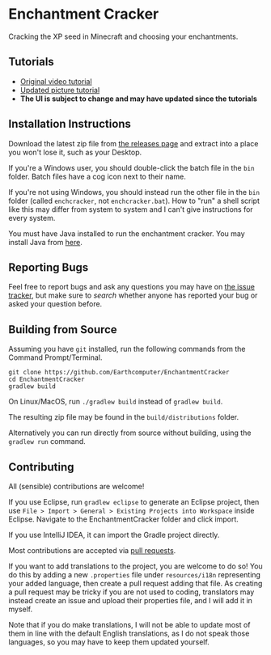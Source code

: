 # Enchantment Cracker
Cracking the XP seed in Minecraft and choosing your enchantments.

## Tutorials
- [Original video tutorial](https://youtu.be/hfiTZF0hlzw)
- [Updated picture tutorial](https://imgur.com/a/oaxCC5x)
- **The UI is subject to change and may have updated since the tutorials**

## Installation Instructions
Download the latest zip file from [the releases page](https://github.com/Earthcomputer/EnchantmentCracker/releases)
and extract into a place you won't lose it, such as your Desktop.

If you're a Windows user, you should double-click the batch file in the `bin` folder. Batch files
have a cog icon next to their name.

If you're not using Windows, you should instead run the other file in the `bin` folder (called `enchcracker`,
not `enchcracker.bat`). How to "run" a shell script like this may differ from system to system and I
can't give instructions for every system.

You must have Java installed to run the enchantment cracker. You may install Java
from [here](https://www.oracle.com/technetwork/java/javase/downloads/index.html).

## Reporting Bugs
Feel free to report bugs and ask any questions you may have on
[the issue tracker](https://github.com/Earthcomputer/EnchantmentCracker/issues), but
make sure to *search* whether anyone has reported your bug or asked
your question before.

## Building from Source
Assuming you have `git` installed, run the following commands from the
Command Prompt/Terminal.
```
git clone https://github.com/Earthcomputer/EnchantmentCracker
cd EnchantmentCracker
gradlew build
```
On Linux/MacOS, run `./gradlew build` instead of `gradlew build`.

The resulting zip file may be found in the `build/distributions` folder.

Alternatively you can run directly from source without building, using
the `gradlew run` command.

## Contributing
All (sensible) contributions are welcome!

If you use Eclipse, run `gradlew eclipse` to generate an Eclipse project,
then use `File > Import > General > Existing Projects into Workspace` inside
Eclipse. Navigate to the EnchantmentCracker folder and click import.

If you use IntelliJ IDEA, it can import the Gradle project directly.

Most contributions are accepted via
[pull requests](https://help.github.com/en/github/collaborating-with-issues-and-pull-requests/creating-a-pull-request).

If you want to add translations to the project, you are welcome to do so!
You do this by adding a new `.properties` file under `resources/i18n`
representing your added language, then create a pull request adding that file.
As creating a pull request may be tricky if you are not used to coding,
translators may instead create an issue and upload their properties file, and
I will add it in myself.

Note that if you do make translations, I will not be able to update most of them in line
with the default English translations, as I do not speak those languages, so you may have
to keep them updated yourself.

